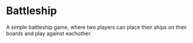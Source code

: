 # Battleship
A simple battleship game, where two players can place their ships on their boards and play against eachother.
